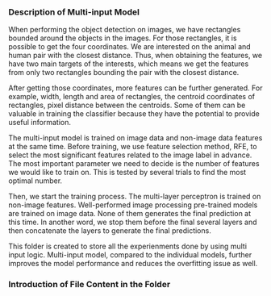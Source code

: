 ### Description of Multi-input Model
When performing the object detection on images, we have rectangles bounded around the objects in the images. For those rectangles, it is possible to get the four coordinates. We are interested on the animal and human pair with the closest distance. Thus, when obtaining the features, we have two main targets of the interests, which means we get the features from only two rectangles bounding the pair with the closest distance. 

After getting those coordinates, more features can be further generated. For example, width, length and area of rectangles, the centroid coordinates of rectangles, pixel distance between the centroids. Some of them can be valuable in training the classifier because they have the potential to provide useful information. 

The multi-input model is trained on image data and non-image data features at the same time. Before training, we use feature selection method, RFE, to select the most significant features related to the image label in advance. The most important parameter we need to decide is the number of features we would like to train on. This is tested by several trials to find the most optimal number. 

Then, we start the training process. The multi-layer perceptron is trained on non-image features. Well-performed image processing pre-trained models are trained on image data. None of them generates the final prediction at this time. In another word, we stop them before the final several layers and then concatenate the layers to generate the final predictions. 

This folder is created to store all the experienments done by using multi input logic. Multi-input model, compared to the individual models, further improves the model performance and reduces the overfitting issue as well. 

### Introduction of File Content in the Folder

